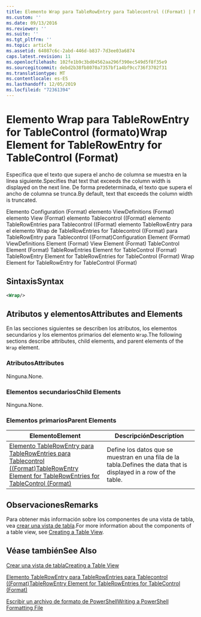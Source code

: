 ```yaml
---
title: Elemento Wrap para TableRowEntry para Tablecontrol ((Format) | Microsoft Docs
ms.custom: ''
ms.date: 09/13/2016
ms.reviewer: ''
ms.suite: ''
ms.tgt_pltfrm: ''
ms.topic: article
ms.assetid: 64087c6c-2abd-446d-b837-7d3ee03a6874
caps.latest.revision: 11
ms.openlocfilehash: 102fe1b9c3bd04562aa296f390ec549d5f8f35e9
ms.sourcegitcommit: debd2b38fb8070a7357bf1a4bf9cc736f3702f31
ms.translationtype: MT
ms.contentlocale: es-ES
ms.lasthandoff: 12/05/2019
ms.locfileid: "72361394"
---
```

# <a name="wrap-element-for-tablerowentry-for-tablecontrol--format"></a><span data-ttu-id="d4521-102">Elemento Wrap para TableRowEntry for TableControl (formato)</span><span class="sxs-lookup"><span data-stu-id="d4521-102">Wrap Element for TableRowEntry for TableControl  (Format)</span></span>

<span data-ttu-id="d4521-103">Especifica que el texto que supera el ancho de columna se muestra en la línea siguiente.</span><span class="sxs-lookup"><span data-stu-id="d4521-103">Specifies that text that exceeds the column width is displayed on the next line.</span></span> <span data-ttu-id="d4521-104">De forma predeterminada, el texto que supera el ancho de columna se trunca.</span><span class="sxs-lookup"><span data-stu-id="d4521-104">By default, text that exceeds the column width is truncated.</span></span>

<span data-ttu-id="d4521-105">Elemento Configuration (Format) elemento ViewDefinitions (Format) elemento View (Format) elemento Tablecontrol ((Format) elemento TableRowEntries para Tablecontrol ((Format) elemento TableRowEntry para el elemento Wrap de TableRowEntries for Tablecontrol ((Format) para TableRowEntry para Tablecontrol ((Format)</span><span class="sxs-lookup"><span data-stu-id="d4521-105">Configuration Element (Format) ViewDefinitions Element (Format) View Element (Format) TableControl Element (Format) TableRowEntries Element for TableControl (Format) TableRowEntry Element for TableRowEntries for TableControl (Format) Wrap Element for TableRowEntry for TableControl (Format)</span></span>

## <a name="syntax"></a><span data-ttu-id="d4521-106">Sintaxis</span><span class="sxs-lookup"><span data-stu-id="d4521-106">Syntax</span></span>

```xml
<Wrap/>
```

## <a name="attributes-and-elements"></a><span data-ttu-id="d4521-107">Atributos y elementos</span><span class="sxs-lookup"><span data-stu-id="d4521-107">Attributes and Elements</span></span>

<span data-ttu-id="d4521-108">En las secciones siguientes se describen los atributos, los elementos secundarios y los elementos primarios del elemento `Wrap`.</span><span class="sxs-lookup"><span data-stu-id="d4521-108">The following sections describe attributes, child elements, and parent elements of the `Wrap` element.</span></span>

### <a name="attributes"></a><span data-ttu-id="d4521-109">Atributos</span><span class="sxs-lookup"><span data-stu-id="d4521-109">Attributes</span></span>

<span data-ttu-id="d4521-110">Ninguna.</span><span class="sxs-lookup"><span data-stu-id="d4521-110">None.</span></span>

### <a name="child-elements"></a><span data-ttu-id="d4521-111">Elementos secundarios</span><span class="sxs-lookup"><span data-stu-id="d4521-111">Child Elements</span></span>

<span data-ttu-id="d4521-112">Ninguna.</span><span class="sxs-lookup"><span data-stu-id="d4521-112">None.</span></span>

### <a name="parent-elements"></a><span data-ttu-id="d4521-113">Elementos primarios</span><span class="sxs-lookup"><span data-stu-id="d4521-113">Parent Elements</span></span>

|<span data-ttu-id="d4521-114">Elemento</span><span class="sxs-lookup"><span data-stu-id="d4521-114">Element</span></span>|<span data-ttu-id="d4521-115">Descripción</span><span class="sxs-lookup"><span data-stu-id="d4521-115">Description</span></span>|
|-------------|-----------------|
|[<span data-ttu-id="d4521-116">Elemento TableRowEntry para TableRowEntries para Tablecontrol ((Format)</span><span class="sxs-lookup"><span data-stu-id="d4521-116">TableRowEntry Element for TableRowEntries for TableControl (Format)</span></span>](./tablerowentry-element-for-tablerowentries-for-tablecontrol-format.md)|<span data-ttu-id="d4521-117">Define los datos que se muestran en una fila de la tabla.</span><span class="sxs-lookup"><span data-stu-id="d4521-117">Defines the data that is displayed in a row of the table.</span></span>|

## <a name="remarks"></a><span data-ttu-id="d4521-118">Observaciones</span><span class="sxs-lookup"><span data-stu-id="d4521-118">Remarks</span></span>

<span data-ttu-id="d4521-119">Para obtener más información sobre los componentes de una vista de tabla, vea [crear una vista de tabla](./creating-a-table-view.md).</span><span class="sxs-lookup"><span data-stu-id="d4521-119">For more information about the components of a table view, see [Creating a Table View](./creating-a-table-view.md).</span></span>

## <a name="see-also"></a><span data-ttu-id="d4521-120">Véase también</span><span class="sxs-lookup"><span data-stu-id="d4521-120">See Also</span></span>

[<span data-ttu-id="d4521-121">Crear una vista de tabla</span><span class="sxs-lookup"><span data-stu-id="d4521-121">Creating a Table View</span></span>](./creating-a-table-view.md)

[<span data-ttu-id="d4521-122">Elemento TableRowEntry para TableRowEntries para Tablecontrol ((Format)</span><span class="sxs-lookup"><span data-stu-id="d4521-122">TableRowEntry Element for TableRowEntries for TableControl (Format)</span></span>](./tablerowentry-element-for-tablerowentries-for-tablecontrol-format.md)

[<span data-ttu-id="d4521-123">Escribir un archivo de formato de PowerShell</span><span class="sxs-lookup"><span data-stu-id="d4521-123">Writing a PowerShell Formatting File</span></span>](./writing-a-powershell-formatting-file.md)
